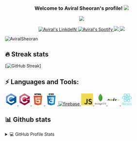 <h3 align="center">
  Welcome to Aviral Sheoran's profile!
  <img src="https://media.giphy.com/media/hvRJCLFzcasrR4ia7z/giphy.gif" width="28">
</h3>

<p align="center">
  <img src="https://readme-typing-svg.herokuapp.com?color=9502F7&size=28&lines=Aspiring+Full+Stack+Developer;Self-taught+Programmer;Always+learning+new+things">
</p>

<p align="center">
<a href="https://www.linkedin.com/in/aviral-sheoran-8488b41b8/">
  <img alt="Aviral's LinkdeIN" width="35px" src="https://image.flaticon.com/icons/svg/2111/2111465.svg" />
</a>
<a href="https://open.spotify.com/user/stczea8rpcwhmarvv8tmj946k">
  <img alt="Aviral's Spotify" width="35px" src="https://image.flaticon.com/icons/svg/2111/2111627.svg" />
</a>
  <a href="https://leetcode.com/aviralsheoran/">
  <img src="https://upload.wikimedia.org/wikipedia/commons/1/19/LeetCode_logo_black.png" height="40" />
</a>
  <a href="https://codeforces.com/profile/AviralSheoran">
  <img src="https://art.npanuhin.me/SVG/Codeforces/Codeforces.colored.svg" height="40" />
</a>
</p>

<p align="left"> <img src="https://komarev.com/ghpvc/?username=AviralSheoran" alt="AviralSheoran" /> </p>


## 🔥 Streak stats
[![GitHub Streak](http://github-readme-streak-stats.herokuapp.com?user=AviralSheoran&theme=cobalt)]


## ⚡ Languages and Tools:<br/>
<p align="left">
  <a href="https://www.cprogramming.com/" target="_blank"> <img src="https://raw.githubusercontent.com/devicons/devicon/master/icons/c/c-original.svg" alt="c" width="40" height="40"/> </a> 
  <a href="https://www.w3schools.com/cpp/" target="_blank"> <img src="https://raw.githubusercontent.com/devicons/devicon/master/icons/cplusplus/cplusplus-original.svg" alt="cplusplus" width="40" height="40"/> </a> 
  <a href="https://www.w3.org/html/" target="_blank"> <img src="https://raw.githubusercontent.com/devicons/devicon/master/icons/html5/html5-original-wordmark.svg" alt="html5" width="40" height="40"/> </a>
  <a href="https://www.w3schools.com/css/" target="_blank"> <img src="https://raw.githubusercontent.com/devicons/devicon/master/icons/css3/css3-original-wordmark.svg" alt="css3" width="40" height="40"/> </a> 
  <a href="https://firebase.google.com/" target="_blank"> <img src="https://www.vectorlogo.zone/logos/firebase/firebase-icon.svg" alt="firebase" width="40" height="40"/> </a>  
  <a href="https://developer.mozilla.org/en-US/docs/Web/JavaScript" target="_blank"> <img src="https://raw.githubusercontent.com/devicons/devicon/master/icons/javascript/javascript-original.svg" alt="javascript" width="40" height="40"/> </a> 
  <a href="https://www.mongodb.com/" target="_blank"> <img src="https://raw.githubusercontent.com/devicons/devicon/master/icons/mongodb/mongodb-original-wordmark.svg" alt="mongodb" width="40" height="40"/> </a> 
  <a href="https://nodejs.org" target="_blank"> <img src="https://raw.githubusercontent.com/devicons/devicon/master/icons/nodejs/nodejs-original-wordmark.svg" alt="nodejs" width="40" height="40"/> </a> 
  <a href="https://reactjs.org/" target="_blank"> <img src="https://raw.githubusercontent.com/devicons/devicon/master/icons/react/react-original-wordmark.svg" alt="react" width="40" height="40"/> </a> 
</p>

## 📊 Github stats
<details> 
  <summary>💻 GitHub Profile Stats</summary>
  <br/>
    <a><img alt="AviralSheoran's Github Stats" src="https://denvercoder1-github-readme-stats.vercel.app/api/?username=AviralSheoran&show_icons=true&count_private=true&theme=react&hide_border=true&bg_color=1F222E&title_color=F85D7F&icon_color=F8D866" height="192px"/></a>
  <a><img alt="DenverCoder1's Top Languages" src="https://github-readme-stats.vercel.app/api/top-langs/?username=AviralSheoran&langs_count=8&layout=compact&theme=react&hide_border=true&bg_color=1F222E&title_color=F85D7F&icon_color=F8D866" height="192px"/></a>
  <br/>
  <b>Note:</b> Top languages is only a metric of the languages my public code consists of and doesn't reflect experience or skill level.
</details>


<br/>
